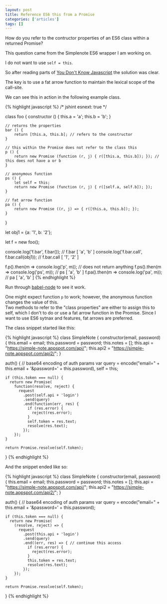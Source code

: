 ```yaml
---
layout: post
title: Reference ES6 this from a Promise
categories: ['articles']
tags: []
---
```


How do you refer to the contructor properties of an ES6 class within a returned Promise?

This question came from the Simplenote ES6 wrapper I am working on.

I do not want to use `self = this`.

So after reading parts of [You Don't Know Javascript](https://github.com/getify/You-Dont-Know-JS/blob/master/this%20&%20object%20prototypes/README.md#you-dont-know-js-this--object-prototypes) the solution was clear.

The key is to use a fat arrow function to maintain the lexical scope of the call-site.

We can see this in action in the following example class.

{% highlight javascript %}
/* jshint esnext: true */

class foo {
    constructor () {
        this.a = 'a';
        this.b = 'b';
    }

    // returns the properties
    bar () {
        return [this.a, this.b]; // refers to the constructor
    }

    // this within the Promise does not refer to the class this
    p () {
        return new Promise (function (r, j) { r([this.a, this.b]); }); // this does not have a or b
    }

    // anonymous function
    ps () {
        let self = this;
        return new Promise (function (r, j) { r([self.a, self.b]); });
    }

    // fat arrow function
    pa () {
        return new Promise ((r, j) => { r([this.a, this.b]); });
    }


}

let obj1 = {a: '1', b: '2'};

let f = new foo();

console.log('f.bar', f.bar()); // f.bar [ 'a', 'b' ]
console.log('f.bar.call', f.bar.call(obj1)); // f.bar.call [ '1', '2' ]

f.p().then(m => console.log('p', m)); // does not return anything
f.ps().then(m => console.log('ps', m)); // ps [ 'a', 'b' ]
f.pa().then(m => console.log('pa', m)); // pa [ 'a', 'b' ]
{% endhighlight %}

Run through [babel-node](babeljs.io) to see it work.

One might expect function `p` to work; however, the anonymous function changes the value of this.  
Two methods to refer to the "class properties" are either to assign this to self, which I don't to do or use a fat arrow function in the Promise. Since I want to use ES6 sytnax and features, fat arrows are preferred.

The class snippet started like this:

{% highlight javascript %}
class SimpleNote {
  constructor(email, password) {
    this.email = email;
    this.password = password;
    this.notes = [];
    this.api = "https://simple-note.appspot.com/api/";
    this.api2 = "https://simple-note.appspot.com/api2/";
  }

  auth() {
    // base64 encoding of auth params
    var query = encode("email=" + this.email + '&password=' + this.password),
        self = this;

    if (this.token === null) {
      return new Promise(
        function(resolve, reject) {
          request
            .post(self.api + 'login')
            .send(query)
            .end(function(err, res) {
              if (res.error) {
                reject(res.error);
              }
              self.token = res.text;
              resolve(res.text);
            });
        });
    }

    return Promise.resolve(self.token);
  }
{% endhighlight %}

And the snippet ended like so:

{% highlight javascript %}
class SimpleNote {
  constructor(email, password) {
    this.email = email;
    this.password = password;
    this.notes = [];
    this.api = "https://simple-note.appspot.com/api/";
    this.api2 = "https://simple-note.appspot.com/api2/";
  }

  auth() {
    // base64 encoding of auth params
    var query = encode("email=" + this.email + '&password=' + this.password);

    if (this.token === null) {
      return new Promise(
        (resolve, reject) => {
          request
            .post(this.api + 'login')
            .send(query)
            .end((err, res) => { // continue this access
              if (res.error) {
                reject(res.error);
              }
              this.token = res.text;
              resolve(res.text);
            });
        });
    }

    return Promise.resolve(self.token);
  }
{% endhighlight %}
